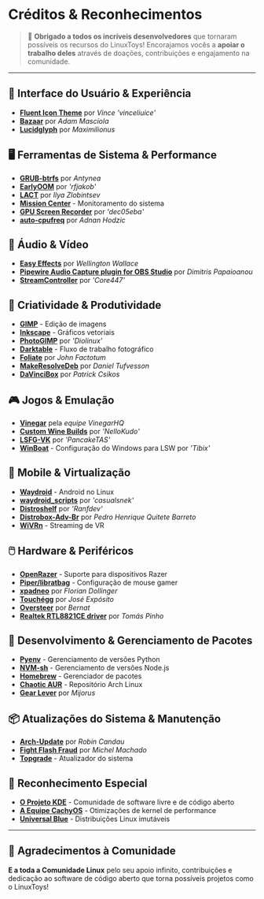 # Créditos & Reconhecimentos

> 💙 **Obrigado a todos os incríveis desenvolvedores** que tornaram possíveis os recursos do LinuxToys! Encorajamos vocês a **apoiar o trabalho deles** através de doações, contribuições e engajamento na comunidade.

---

## 🎨 Interface do Usuário & Experiência

- **[Fluent Icon Theme](https://github.com/vinceliuice/Fluent-icon-theme)** por *Vince 'vinceliuice'*
- **[Bazaar](https://github.com/kolunmi/bazaar)** por *Adam Masciola*
- **[Lucidglyph](https://github.com/maximilionus/lucidglyph/tree/v0.11.0)** por *Maximilionus*

## 🖥️ Ferramentas de Sistema & Performance

- **[GRUB-btrfs](https://github.com/Antynea/grub-btrfs)** por *Antynea*
- **[EarlyOOM](https://github.com/rfjakob/earlyoom)** por *'rfjakob'*
- **[LACT](https://github.com/ilya-zlobintsev/LACT)** por *Ilya Zlobintsev*
- **[Mission Center](https://missioncenter.io)** - Monitoramento do sistema
- **[GPU Screen Recorder](https://git.dec05eba.com/?p=about)** por *'dec05eba'*
- **[auto-cpufreq](https://github.com/AdnanHodzic/auto-cpufreq)** por *Adnan Hodzic*

## 🎵 Áudio & Vídeo

- **[Easy Effects](https://github.com/wwmm/easyeffects)** por *Wellington Wallace*
- **[Pipewire Audio Capture plugin for OBS Studio](https://github.com/dimtpap/obs-pipewire-audio-capture)** por *Dimitris Papaioanou*
- **[StreamController](https://github.com/StreamController/StreamController)** por *'Core447'*

## 🎨 Criatividade & Produtividade

- **[GIMP](https://www.gimp.org)** - Edição de imagens
- **[Inkscape](https://inkscape.org)** - Gráficos vetoriais
- **[PhotoGIMP](https://github.com/Diolinux/PhotoGIMP)** por *'Diolinux'*
- **[Darktable](https://www.darktable.org)** - Fluxo de trabalho fotográfico
- **[Foliate](https://johnfactotum.github.io/foliate)** por *John Factotum*
- **[MakeResolveDeb](https://www.danieltufvesson.com/makeresolvedeb)** por *Daniel Tufvesson*
- **[DaVinciBox](https://github.com/zelikos/davincibox)** por *Patrick Csikos*

## 🎮 Jogos & Emulação

- **[Vinegar](https://vinegarhq.org/Home/index.html)** pela *equipe VinegarHQ*
- **[Custom Wine Builds](https://github.com/NelloKudo/WineBuilder)** por *'NelloKudo'*
- **[LSFG-VK](https://github.com/PancakeTAS/lsfg-vk)** por *'PancakeTAS'*
- **[WinBoat](https://github.com/TibixDev/winboat)** - Configuração do Windows para LSW por *'Tibix'*

## 📱 Mobile & Virtualização

- **[Waydroid](https://waydro.id/)** - Android no Linux
- **[waydroid_scripts](https://github.com/casualsnek/waydroid_script)** por *'casualsnek'*
- **[Distroshelf](https://github.com/ranfdev/DistroShelf)** por *'Ranfdev'*
- **[Distrobox-Adv-Br](https://github.com/pedrohqb/distrobox-adv-br)** por *Pedro Henrique Quitete Barreto*
- **[WiVRn](https://github.com/WiVRn)** - Streaming de VR

## 🖱️ Hardware & Periféricos

- **[OpenRazer](https://openrazer.github.io)** - Suporte para dispositivos Razer
- **[Piper/libratbag](https://github.com/libratbag/piper)** - Configuração de mouse gamer
- **[xpadneo](https://github.com/atar-axis/xpadneo)** por *Florian Dollinger*
- **[Touchégg](https://github.com/JoseExposito/touchegg)** por *José Expósito*
- **[Oversteer](https://github.com/berarma/oversteer)** por *Bernat*
- **[Realtek RTL8821CE driver](https://github.com/tomaspinho/rtl8821ce)** por *Tomás Pinho*

## 🔧 Desenvolvimento & Gerenciamento de Pacotes

- **[Pyenv](https://github.com/pyenv)** - Gerenciamento de versões Python
- **[NVM-sh](https://github.com/nvm-sh)** - Gerenciamento de versões Node.js
- **[Homebrew](https://brew.sh/)** - Gerenciador de pacotes
- **[Chaotic AUR](https://aur.chaotic.cx/)** - Repositório Arch Linux
- **[Gear Lever](https://github.com/mijorus/gearlever)** por *Mijorus*

## 📦 Atualizações do Sistema & Manutenção

- **[Arch-Update](https://github.com/Antiz96/arch-update)** por *Robin Candau*
- **[Fight Flash Fraud](https://github.com/AltraMayor/f3)** por *Michel Machado*
- **[Topgrade](https://github.com/topgrade-rs/topgrade)** - Atualizador do sistema

## 🌟 Reconhecimento Especial

- **[O Projeto KDE](https://kde.org)** - Comunidade de software livre e de código aberto
- **[A Equipe CachyOS](https://github.com/CachyOS/linux-cachyos)** - Otimizações de kernel de performance
- **[Universal Blue](https://universal-blue.org)** - Distribuições Linux imutáveis

---

## 🙏 Agradecimentos à Comunidade

**E a toda a Comunidade Linux** pelo seu apoio infinito, contribuições e dedicação ao software de código aberto que torna possíveis projetos como o LinuxToys!